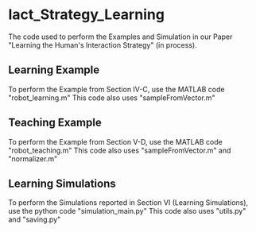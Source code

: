 # Iact_Strategy_Learning

The code used to perform the Examples and Simulation in our Paper "Learning the Human's Interaction Strategy" (in process).

## Learning Example

To perform the Example from Section IV-C, use the MATLAB code "robot_learning.m"
This code also uses "sampleFromVector.m"

## Teaching Example

To perform the Example from Section V-D, use the MATLAB code "robot_teaching.m"
This code also uses "sampleFromVector.m" and "normalizer.m"

## Learning Simulations

To perform the Simulations reported in Section VI (Learning Simulations), use the python code "simulation_main.py"
This code also uses "utils.py" and "saving.py"
